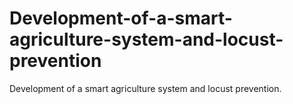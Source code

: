 # Development-of-a-smart-agriculture-system-and-locust-prevention
Development of a smart agriculture system and locust prevention.
